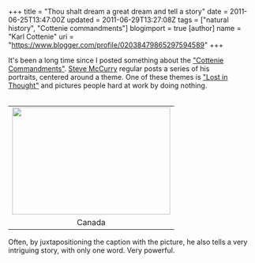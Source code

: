 +++
title = "Thou shalt dream a great dream and tell a story"
date = 2011-06-25T13:47:00Z
updated = 2011-06-29T13:27:08Z
tags = ["natural history", "Cottenie commandments"]
blogimport = true 
[author]
	name = "Karl Cottenie"
	uri = "https://www.blogger.com/profile/02038479865297594589"
+++

It's been a long time since I posted something about the <a href="http://www.cottenielab.org/p/prospective-students.html">"Cottenie Commandments"</a>. <a href="http://stevemccurry.wordpress.com/">Steve McCurry</a>&nbsp;regular posts a series of his portraits,&nbsp;centered&nbsp;around a theme. One of these themes is <a href="http://stevemccurry.wordpress.com/2011/06/27/lost-in-thought/">"Lost in Thought"</a>&nbsp;and pictures people hard at work by doing nothing.<br /><br /><table align="center" cellpadding="0" cellspacing="0" class="tr-caption-container" style="margin-left: auto; margin-right: auto; text-align: center;"><tbody><tr><td style="text-align: center;"><a href="http://stevemccurry.files.wordpress.com/2011/06/canada-10005.jpg?w=450&amp;h=306" imageanchor="1" style="margin-left: auto; margin-right: auto;"><img border="0" height="217" src="http://stevemccurry.files.wordpress.com/2011/06/canada-10005.jpg?w=450&amp;h=306" width="320" /></a></td></tr><tr><td class="tr-caption" style="text-align: center;">Canada</td></tr></tbody></table>Often, by juxtapositioning the caption with the picture, he also tells a very intriguing story, with only one word. Very powerful.
